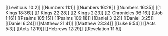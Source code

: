 [[Leviticus 10:2]]
[[Numbers 11:1]]
[[Numbers 16:28]]
[[Numbers 16:35]]
[[1 Kings 18:36]]
[[1 Kings 22:28]]
[[2 Kings 2:23]]
[[2 Chronicles 36:16]]
[[Job 1:16]]
[[Psalms 105:15]]
[[Psalms 106:18]]
[[Daniel 3:22]]
[[Daniel 3:25]]
[[Daniel 6:24]]
[[Matthew 21:41]]
[[Matthew 23:34]]
[[Luke 9:54]]
[[Acts 5:3]]
[[Acts 12:19]]
[[Hebrews 12:29]]
[[Revelation 11:5]]
